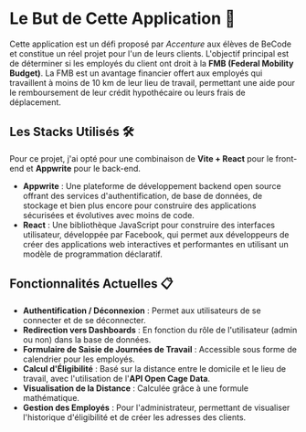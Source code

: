 # Le But de Cette Application 🎯

Cette application est un défi proposé par _Accenture_ aux élèves de BeCode et constitue un réel projet pour l'un de leurs clients. L'objectif principal est de déterminer si les employés du client ont droit à la **FMB (Federal Mobility Budget)**. La FMB est un avantage financier offert aux employés qui travaillent à moins de  10 km de leur lieu de travail, permettant une aide pour le remboursement de leur crédit hypothécaire ou leurs frais de déplacement.

## Les Stacks Utilisés 🛠️

Pour ce projet, j'ai opté pour une combinaison de **Vite + React** pour le front-end et **Appwrite** pour le back-end.

- **Appwrite** : Une plateforme de développement backend open source offrant des services d'authentification, de base de données, de stockage et bien plus encore pour construire des applications sécurisées et évolutives avec moins de code.
- **React** : Une bibliothèque JavaScript pour construire des interfaces utilisateur, développée par Facebook, qui permet aux développeurs de créer des applications web interactives et performantes en utilisant un modèle de programmation déclaratif.

## Fonctionnalités Actuelles 📋

- **Authentification / Déconnexion** : Permet aux utilisateurs de se connecter et de se déconnecter.
- **Redirection vers Dashboards** : En fonction du rôle de l'utilisateur (admin ou non) dans la base de données.
- **Formulaire de Saisie de Journées de Travail** : Accessible sous forme de calendrier pour les employés.
- **Calcul d'Éligibilité** : Basé sur la distance entre le domicile et le lieu de travail, avec l'utilisation de l'**API Open Cage Data**.
- **Visualisation de la Distance** : Calculée grâce à une formule mathématique.
- **Gestion des Employés** : Pour l'administrateur, permettant de visualiser l'historique d'éligibilité et de créer les adresses des clients.

